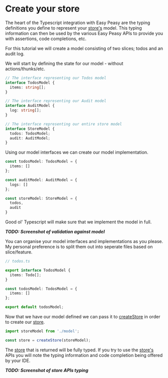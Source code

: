 # Create your store

The heart of the Typescript integration with Easy Peasy are the typing definitions you define to represent your [store's](/docs/api/store) model. This typing information can then be used by the various Easy Peasy APIs to provide you with assertions, code completions, etc.

For this tutorial we will create a model consisting of two slices; todos and an audit log. 

We will start by defining the state for our model - without actions/thunks/etc.

```typescript
// The interface representing our Todos model
interface TodosModel {
  items: string[];
}

// The interface representing our Audit model
interface AuditModel {
  log: string[];
}

// The interface representing our entire store model
interface StoreModel {
  todos: TodosModel;
  audit: AuditModel;
}
```

Using our model interfaces we can create our model implementation.

```typescript
const todosModel: TodosModel = {
  items: []
};

const auditModel: AuditModel = {
  logs: []
};

const storeModel: StoreModel = {
  todos,
  audit
}
```

Good ol' Typescript will make sure that we implement the model in full.

***TODO: Screenshot of validation against model***

You can organise your model interfaces and implementations as you please. My personal preference is to split them out into seperate files based on slice/feature.

```typescript
// todos.ts

export interface TodosModel {
  items: Todo[];
}

const todosModel: TodosModel = {
  items: []
};

export default todosModel;
```

Now that we have our model defined we can pass it to [createStore](/docs/api/create-store) in order to create our [store](/docs/api/store).

```typescript
import storeModel from './model';

const store = createStore(storeModel);
```

The [store](/docs/api/store) that is returned will be fully typed. If you try to use the [store's](/docs/api/store) APIs you will note the typing information and code completion being offered by your IDE.

***TODO: Screenshot of store APIs typing***